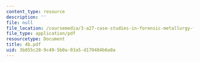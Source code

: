 ```yaml
---
content_type: resource
description: ''
file: null
file_location: /coursemedia/3-a27-case-studies-in-forensic-metallurgy-fall-2007/3b855c289c495b0a03a5d170404b6a8a_4b.pdf
file_type: application/pdf
resourcetype: Document
title: 4b.pdf
uid: 3b855c28-9c49-5b0a-03a5-d170404b6a8a
---
```


